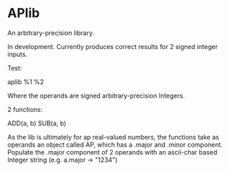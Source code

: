 # APlib
An arbitrary-precision library.

In development. Currently produces correct results for 2 signed integer inputs.

Test:

aplib %1 %2

Where the operands are signed arbitrary-precision Integers.

2 functions:

ADD(a, b)
SUB(a, b)

As the lib is ultimately for ap real-valued numbers, the functions take as operands an object called AP, which has a .major and .minor component.
Populate the .major component of 2 operands with an ascii-char based Integer string (e.g. a.major -> "1234")

